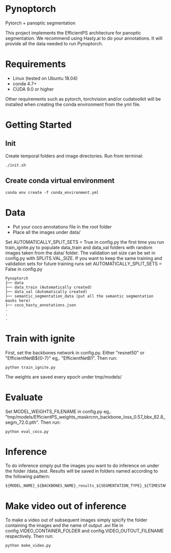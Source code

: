 # Pynoptorch
Pytorch + panoptic segmentation 

This project implements the EfficientPS architecture for panoptic segmentation. We recommend using Hasty.ai to do your annotations. It will provide all the data needed to run Pynoptorch.

# Requirements

* Linux (tested on Ubuntu 18.04)
* conda 4.7+
* CUDA 9.0 or higher

Other requirements such as pytorch, torchvision and/or cudatoolkit will be installed when creating the conda environment from the yml file.

# Getting Started

## Init

Create temporal folders and image directories. Run from terminal:
```
./init.sh
```

## Create conda virtual environment

```
conda env create -f conda_environment.yml
```


# Data

* Put your coco annotations file in the root folder
* Place all the images under data/

Set AUTOMATICALLY_SPLIT_SETS = True in config.py the first time you run train_ignite.py  to populate data_train and data_val folders with random images taken from the data/ folder. The validation set size can be set in config.py with SPLITS.VAL_SIZE. 
If you want to keep the same training and validation sets for future training runs set AUTOMATICALLY_SPLIT_SETS = False in config.py

```
Pynoptorch
├── data
├── data_train (Automatically created)
├── data_val (Automatically created)
├── semantic_segmentation_data (put all the semantic segmentation masks here)
├── coco_hasty_annotations.json
.
.
.
```

# Train with ignite 

First, set the backbones network in config.py. Either "resnet50" or "EfficientNetB${0-7}"
eg,. "EfficientNetB1". Then run:

```
python train_ignite.py
```

The weights are saved every epoch under tmp/models/

# Evaluate

Set MODEL_WEIGHTS_FILENAME in config.py  eg,. "tmp/models/EfficientPS_weights_maskrcnn_backbone_loss_0.57_bbx_82.8_segm_72.0.pth". Then run:

```
python eval_coco.py
```

# Inference 

To do inference simply put the images you want to do inference on under the folder /data_test. Results will be saved in folders named according to the following pattern:
```
${MODEL_NAME}_${BACKBONES_NAME}_results_${SEGMENTATION_TYPE}_${TIMESTAMP}
```

# Make video out of inference

To make a video out of subsequent images simply spicify the folder containing the images and the name of output .avi file in config.VIDEO_CONTAINER_FOLDER
and config.VIDEO_OUTOUT_FILENAME respectively. Then run:

```
python make_video.py
```
<!-- # Commit

To commit to this repository please follow smart commit syntax: https://support.atlassian.com/jira-software-cloud/docs/process-issues-with-smart-commits/ -->